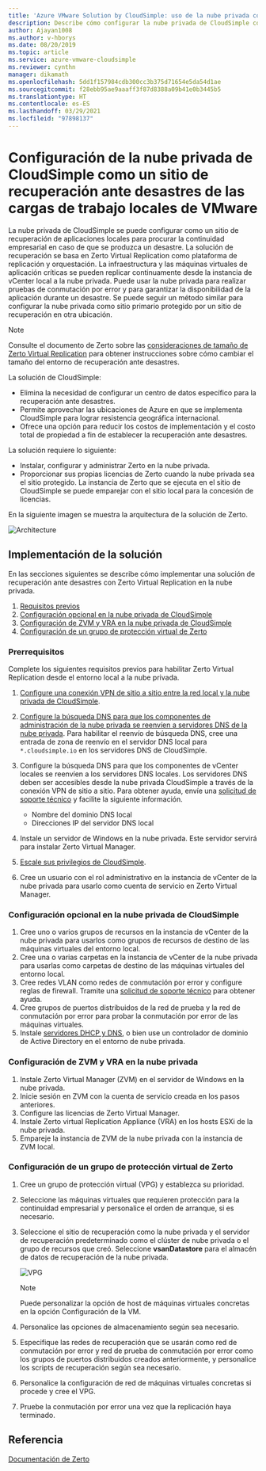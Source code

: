 ```yaml
---
title: 'Azure VMware Solution by CloudSimple: uso de la nube privada como sitio de recuperación ante desastres de cargas de trabajo locales'
description: Describe cómo configurar la nube privada de CloudSimple como un sitio de recuperación ante desastres de las cargas de trabajo locales de VMware.
author: Ajayan1008
ms.author: v-hborys
ms.date: 08/20/2019
ms.topic: article
ms.service: azure-vmware-cloudsimple
ms.reviewer: cynthn
manager: dikamath
ms.openlocfilehash: 5dd1f157984cdb300cc3b375d71654e5da54d1ae
ms.sourcegitcommit: f28ebb95ae9aaaff3f87d8388a09b41e0b3445b5
ms.translationtype: HT
ms.contentlocale: es-ES
ms.lasthandoff: 03/29/2021
ms.locfileid: "97898137"
---
```

# <a name="set-up-cloudsimple-private-cloud-as-a-disaster-recovery-site-for-on-premises-vmware-workloads"></a>Configuración de la nube privada de CloudSimple como un sitio de recuperación ante desastres de las cargas de trabajo locales de VMware

La nube privada de CloudSimple se puede configurar como un sitio de recuperación de aplicaciones locales para procurar la continuidad empresarial en caso de que se produzca un desastre. La solución de recuperación se basa en Zerto Virtual Replication como plataforma de replicación y orquestación. La infraestructura y las máquinas virtuales de aplicación críticas se pueden replicar continuamente desde la instancia de vCenter local a la nube privada. Puede usar la nube privada para realizar pruebas de conmutación por error y para garantizar la disponibilidad de la aplicación durante un desastre. Se puede seguir un método similar para configurar la nube privada como sitio primario protegido por un sitio de recuperación en otra ubicación.

> [!NOTE]
> Consulte el documento de Zerto sobre las [consideraciones de tamaño de Zerto Virtual Replication](https://s3.amazonaws.com/zertodownload_docs/5.5U3/Zerto%20Virtual%20Replication%20Sizing.pdf) para obtener instrucciones sobre cómo cambiar el tamaño del entorno de recuperación ante desastres.

La solución de CloudSimple:

* Elimina la necesidad de configurar un centro de datos específico para la recuperación ante desastres.
* Permite aprovechar las ubicaciones de Azure en que se implementa CloudSimple para lograr resistencia geográfica internacional.
* Ofrece una opción para reducir los costos de implementación y el costo total de propiedad a fin de establecer la recuperación ante desastres.

La solución requiere lo siguiente:

* Instalar, configurar y administrar Zerto en la nube privada.
* Proporcionar sus propias licencias de Zerto cuando la nube privada sea el sitio protegido. La instancia de Zerto que se ejecuta en el sitio de CloudSimple se puede emparejar con el sitio local para la concesión de licencias.

En la siguiente imagen se muestra la arquitectura de la solución de Zerto.

![Architecture](media/cloudsimple-zerto-architecture.png)

## <a name="how-to-deploy-the-solution"></a>Implementación de la solución

En las secciones siguientes se describe cómo implementar una solución de recuperación ante desastres con Zerto Virtual Replication en la nube privada.

1. [Requisitos previos](#prerequisites)
2. [Configuración opcional en la nube privada de CloudSimple](#optional-configuration-on-your-private-cloud)
3. [Configuración de ZVM y VRA en la nube privada de CloudSimple](#set-up-zvm-and-vra-on-your-private-cloud)
4. [Configuración de un grupo de protección virtual de Zerto](#set-up-zerto-virtual-protection-group)

### <a name="prerequisites"></a>Prerrequisitos

Complete los siguientes requisitos previos para habilitar Zerto Virtual Replication desde el entorno local a la nube privada.

1. [Configure una conexión VPN de sitio a sitio entre la red local y la nube privada de CloudSimple](set-up-vpn.md).
2. [Configure la búsqueda DNS para que los componentes de administración de la nube privada se reenvíen a servidores DNS de la nube privada](on-premises-dns-setup.md).  Para habilitar el reenvío de búsqueda DNS, cree una entrada de zona de reenvío en el servidor DNS local para `*.cloudsimple.io` en los servidores DNS de CloudSimple.
3. Configure la búsqueda DNS para que los componentes de vCenter locales se reenvíen a los servidores DNS locales.  Los servidores DNS deben ser accesibles desde la nube privada CloudSimple a través de la conexión VPN de sitio a sitio. Para obtener ayuda, envíe una [solicitud de soporte técnico](https://portal.azure.com/#blade/Microsoft_Azure_Support/HelpAndSupportBlade/newsupportrequest) y facilite la siguiente información.  

    * Nombre del dominio DNS local
    * Direcciones IP del servidor DNS local

4. Instale un servidor de Windows en la nube privada. Este servidor servirá para instalar Zerto Virtual Manager.
5. [Escale sus privilegios de CloudSimple](escalate-private-cloud-privileges.md).
6. Cree un usuario con el rol administrativo en la instancia de vCenter de la nube privada para usarlo como cuenta de servicio en Zerto Virtual Manager.

### <a name="optional-configuration-on-your-private-cloud"></a>Configuración opcional en la nube privada de CloudSimple

1. Cree uno o varios grupos de recursos en la instancia de vCenter de la nube privada para usarlos como grupos de recursos de destino de las máquinas virtuales del entorno local.
2. Cree una o varias carpetas en la instancia de vCenter de la nube privada para usarlas como carpetas de destino de las máquinas virtuales del entorno local.
3. Cree redes VLAN como redes de conmutación por error y configure reglas de firewall. Tramite una [solicitud de soporte técnico](https://portal.azure.com/#blade/Microsoft_Azure_Support/HelpAndSupportBlade/newsupportrequest) para obtener ayuda.
4. Cree grupos de puertos distribuidos de la red de prueba y la red de conmutación por error para probar la conmutación por error de las máquinas virtuales.
5. Instale [servidores DHCP y DNS](dns-dhcp-setup.md), o bien use un controlador de dominio de Active Directory en el entorno de nube privada.

### <a name="set-up-zvm-and-vra-on-your-private-cloud"></a>Configuración de ZVM y VRA en la nube privada

1. Instale Zerto Virtual Manager (ZVM) en el servidor de Windows en la nube privada.
2. Inicie sesión en ZVM con la cuenta de servicio creada en los pasos anteriores.
3. Configure las licencias de Zerto Virtual Manager.
4. Instale Zerto virtual Replication Appliance (VRA) en los hosts ESXi de la nube privada.
5. Empareje la instancia de ZVM de la nube privada con la instancia de ZVM local.

### <a name="set-up-zerto-virtual-protection-group"></a>Configuración de un grupo de protección virtual de Zerto

1. Cree un grupo de protección virtual (VPG) y establezca su prioridad.
2. Seleccione las máquinas virtuales que requieren protección para la continuidad empresarial y personalice el orden de arranque, si es necesario.
3. Seleccione el sitio de recuperación como la nube privada y el servidor de recuperación predeterminado como el clúster de nube privada o el grupo de recursos que creó. Seleccione **vsanDatastore** para el almacén de datos de recuperación de la nube privada.

    ![VPG](media/cloudsimple-zerto-vpg.png)

    > [!NOTE]
    > Puede personalizar la opción de host de máquinas virtuales concretas en la opción Configuración de la VM.

4. Personalice las opciones de almacenamiento según sea necesario.
5. Especifique las redes de recuperación que se usarán como red de conmutación por error y red de prueba de conmutación por error como los grupos de puertos distribuidos creados anteriormente, y personalice los scripts de recuperación según sea necesario.
6. Personalice la configuración de red de máquinas virtuales concretas si procede y cree el VPG.
7. Pruebe la conmutación por error una vez que la replicación haya terminado.

## <a name="reference"></a>Referencia

[Documentación de Zerto](https://www.zerto.com/myzerto/technical-documentation/)
